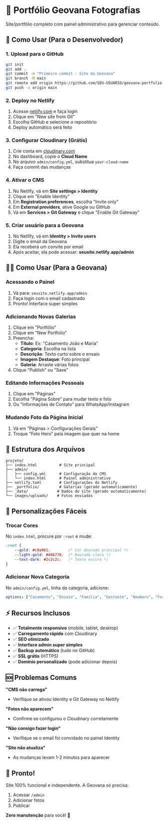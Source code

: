 # 📸 Portfólio Geovana Fotografias

Site/portfólio completo com painel administrativo para gerenciar conteúdo.

## 🚀 Como Usar (Para o Desenvolvedor)

### 1. **Upload para o GitHub**
```bash
git init
git add .
git commit -m "Primeiro commit - Site da Geovana"
git branch -M main
git remote add origin https://github.com/SEU-USUARIO/geovana-portfolio
git push -u origin main
```

### 2. **Deploy no Netlify**
1. Acesse [netlify.com](https://netlify.com) e faça login
2. Clique em "New site from Git"
3. Escolha GitHub e selecione o repositório
4. Deploy automático será feito

### 3. **Configurar Cloudinary (Grátis)**
1. Crie conta em [cloudinary.com](https://cloudinary.com)
2. No dashboard, copie o **Cloud Name**
3. No arquivo `admin/config.yml`, substitua `your-cloud-name`
4. Faça commit das mudanças

### 4. **Ativar o CMS**
1. No Netlify, vá em **Site settings > Identity**
2. Clique em "Enable Identity"
3. Em **Registration preferences**, escolha "Invite only"
4. Em **External providers**, ative Google ou GitHub
5. Vá em **Services > Git Gateway** e clique "Enable Git Gateway"

### 5. **Criar usuário para a Geovana**
1. No Netlify, vá em **Identity > Invite users**
2. Digite o email da Geovana
3. Ela receberá um convite por email
4. Após aceitar, ela pode acessar: **seusite.netlify.app/admin**

## 👩‍💼 Como Usar (Para a Geovana)

### **Acessando o Painel**
1. Vá para: `seusite.netlify.app/admin`
2. Faça login com o email cadastrado
3. Pronto! Interface super simples

### **Adicionando Novas Galerias**
1. Clique em "Portfólio"
2. Clique em "New Portfolio"
3. Preencha:
   - **Título**: Ex: "Casamento João e Maria"
   - **Categoria**: Escolha na lista
   - **Descrição**: Texto curto sobre o ensaio
   - **Imagem Destaque**: Foto principal
   - **Galeria**: Arraste várias fotos
4. Clique "Publish" ou "Save"

### **Editando Informações Pessoais**
1. Clique em "Páginas"
2. Escolha "Página Sobre" para mudar texto e foto
3. Ou "Informações de Contato" para WhatsApp/Instagram

### **Mudando Foto da Página Inicial**
1. Vá em "Páginas > Configurações Gerais"
2. Troque "Foto Hero" pela imagem que quer na home

## 📁 Estrutura dos Arquivos

```
projeto/
├── index.html          # Site principal
├── admin/
│   ├── config.yml      # Configuração do CMS
│   └── index.html      # Painel administrativo
├── netlify.toml        # Configurações do Netlify
├── _portfolio/         # Galerias (gerado automaticamente)
├── _data/             # Dados do site (gerado automaticamente)
└── images/uploads/    # Fotos enviadas
```

## 🔧 Personalizações Fáceis

### **Trocar Cores**
No `index.html`, procure por `:root` e mude:
```css
:root {
    --gold: #c9a961;        /* Cor dourada principal */
    --light-gold: #d4b776;  /* Dourado claro */
    --text-dark: #2c2c2c;   /* Texto escuro */
}
```

### **Adicionar Nova Categoria**
No `admin/config.yml`, linha da categoria, adicione:
```yaml
options: ["Casamento", "Ensaio", "Família", "Gestante", "Newborn", "Formatura", "NOVA_CATEGORIA"]
```

## ⚡ Recursos Inclusos

- ✅ **Totalmente responsivo** (mobile, tablet, desktop)
- ✅ **Carregamento rápido** com Cloudinary
- ✅ **SEO otimizado**
- ✅ **Interface admin super simples**
- ✅ **Backup automático** (tudo no GitHub)
- ✅ **SSL grátis** (HTTPS)
- ✅ **Domínio personalizado** (pode adicionar depois)

## 🆘 Problemas Comuns

**"CMS não carrega"**
- Verifique se ativou Identity e Git Gateway no Netlify

**"Fotos não aparecem"**
- Confirme se configurou o Cloudinary corretamente

**"Não consigo fazer login"**
- Verifique se o email foi convidado no painel Identity

**"Site não atualiza"**
- As mudanças levam 1-2 minutos para aparecer

## 💝 Pronto!

Site 100% funcional e independente. A Geovana só precisa:
1. Acessar `/admin`
2. Adicionar fotos
3. Publicar

**Zero manutenção** para você! 🎉